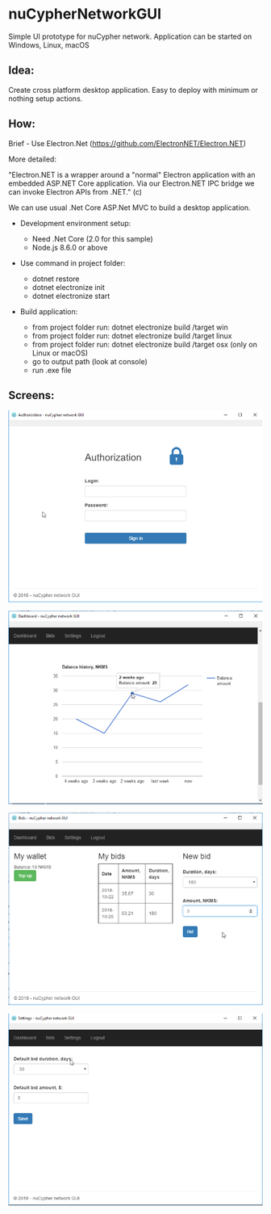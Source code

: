 # nuCypherNetworkGUI

Simple UI prototype for nuCypher network.
Application can be started on Windows, Linux, macOS

## Idea:

Create cross platform desktop application. Easy to deploy with minimum or nothing setup actions.

## How:

Brief - Use Electron.Net (https://github.com/ElectronNET/Electron.NET)

More detailed:

"Electron.NET is a wrapper around a "normal" Electron application with an embedded ASP.NET Core application. Via our Electron.NET IPC bridge we can invoke Electron APIs from .NET." (c)

We can use usual .Net Core ASP.Net MVC to build a desktop application.

* Development environment setup:
  * Need .Net Core (2.0 for this sample)
  * Node.js 8.6.0 or above
* Use command in project folder:
    * dotnet restore
    * dotnet electronize init
    * dotnet electronize start

* Build application:
  * from project folder run: dotnet electronize build /target win
  * from project folder run: dotnet electronize build /target linux
  * from project folder run: dotnet electronize build /target osx (only on Linux or macOS)
  * go to output path (look at console)
  * run .exe file
  
 ## Screens:
 
 ![nuCypher GUI Logon](/screens/logon.png)
 
 ![nuCypher GUI Logon](/screens/Dashboard.png)
 
 ![nuCypher GUI Logon](/screens/Bids.png)
 
 ![nuCypher GUI Logon](/screens/Settings.png)

